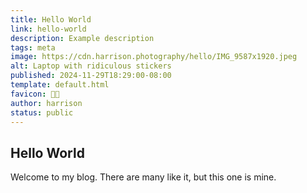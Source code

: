 ```yaml
---
title: Hello World
link: hello-world
description: Example description
tags: meta
image: https://cdn.harrison.photography/hello/IMG_9587x1920.jpeg
alt: Laptop with ridiculous stickers
published: 2024-11-29T18:29:00-08:00
template: default.html
favicon: 👋🏻
author: harrison
status: public
---
```


## Hello World

Welcome to my blog. There are many like it, but this one is mine.

